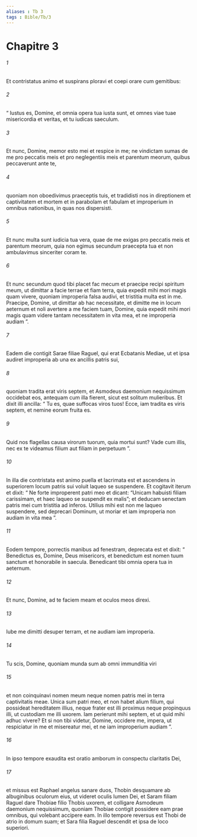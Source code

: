 ```yaml
---
aliases : Tb 3
tags : Bible/Tb/3
---
```


# Chapitre 3

###### 1
Et contristatus animo et suspirans ploravi et coepi orare cum gemitibus: 
###### 2
“ Iustus es, Domine, et omnia opera tua iusta sunt, et omnes viae tuae misericordia et veritas, et tu iudicas saeculum. 
###### 3
Et nunc, Domine, memor esto mei et respice in me; ne vindictam sumas de me pro peccatis meis et pro neglegentiis meis et parentum meorum, quibus peccaverunt ante te, 
###### 4
quoniam non oboedivimus praeceptis tuis, et tradidisti nos in direptionem et captivitatem et mortem et in parabolam et fabulam et improperium in omnibus nationibus, in quas nos dispersisti. 
###### 5
Et nunc multa sunt iudicia tua vera, quae de me exigas pro peccatis meis et parentum meorum, quia non egimus secundum praecepta tua et non ambulavimus sinceriter coram te. 
###### 6
Et nunc secundum quod tibi placet fac mecum et praecipe recipi spiritum meum, ut dimittar a facie terrae et fiam terra, quia expedit mihi mori magis quam vivere, quoniam improperia falsa audivi, et tristitia multa est in me. Praecipe, Domine, ut dimittar ab hac necessitate, et dimitte me in locum aeternum et noli avertere a me faciem tuam, Domine, quia expedit mihi mori magis quam videre tantam necessitatem in vita mea, et ne improperia audiam ”.
###### 7
Eadem die contigit Sarae filiae Raguel, qui erat Ecbatanis Mediae, ut et ipsa audiret improperia ab una ex ancillis patris sui, 
###### 8
quoniam tradita erat viris septem, et Asmodeus daemonium nequissimum occidebat eos, antequam cum illa fierent, sicut est solitum mulieribus. Et dixit illi ancilla: “ Tu es, quae suffocas viros tuos! Ecce, iam tradita es viris septem, et nemine eorum fruita es. 
###### 9
Quid nos flagellas causa virorum tuorum, quia mortui sunt? Vade cum illis, nec ex te videamus filium aut filiam in perpetuum ”. 
###### 10
In illa die contristata est animo puella et lacrimata est et ascendens in superiorem locum patris sui voluit laqueo se suspendere. Et cogitavit iterum et dixit: “ Ne forte improperent patri meo et dicant: “Unicam habuisti filiam carissimam, et haec laqueo se suspendit ex malis”; et deducam senectam patris mei cum tristitia ad inferos. Utilius mihi est non me laqueo suspendere, sed deprecari Dominum, ut moriar et iam improperia non audiam in vita mea ”. 
###### 11
Eodem tempore, porrectis manibus ad fenestram, deprecata est et dixit: “ Benedictus es, Domine, Deus misericors, et benedictum est nomen tuum sanctum et honorabile in saecula. Benedicant tibi omnia opera tua in aeternum. 
###### 12
Et nunc, Domine, ad te faciem meam et oculos meos direxi. 
###### 13
Iube me dimitti desuper terram, et ne audiam iam improperia. 
###### 14
Tu scis, Domine, quoniam munda sum ab omni immunditia viri 
###### 15
et non coinquinavi nomen meum neque nomen patris mei in terra captivitatis meae. Unica sum patri meo, et non habet alium filium, qui possideat hereditatem illius, neque frater est illi proximus neque propinquus illi, ut custodiam me illi uxorem. Iam perierunt mihi septem, et ut quid mihi adhuc vivere? Et si non tibi videtur, Domine, occidere me, impera, ut respiciatur in me et misereatur mei, et ne iam improperium audiam ”.
###### 16
In ipso tempore exaudita est oratio amborum in conspectu claritatis Dei, 
###### 17
et missus est Raphael angelus sanare duos, Thobin desquamare ab albuginibus oculorum eius, ut videret oculis lumen Dei, et Saram filiam Raguel dare Thobiae filio Thobis uxorem, et colligare Asmodeum daemonium nequissimum, quoniam Thobiae contigit possidere eam prae omnibus, qui volebant accipere eam. In illo tempore reversus est Thobi de atrio in domum suam; et Sara filia Raguel descendit et ipsa de loco superiori.
